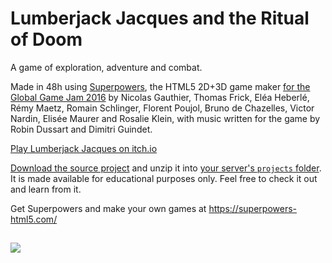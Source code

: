 # Lumberjack Jacques and the Ritual of Doom

A game of exploration, adventure and combat.

Made in 48h using [Superpowers](https://superpowers-html5.com/), the HTML5 2D+3D game maker
[for the Global Game Jam 2016](http://globalgamejam.org/2016/games/lumberjack-jacques-and-ritual-doom)
by Nicolas Gauthier, Thomas Frick, Eléa Heberlé, Rémy Maetz, Romain Schlinger,
Florent Poujol, Bruno de Chazelles, Victor Nardin, Elisée Maurer and Rosalie Klein,
with music written for the game by Robin Dussart and Dimitri Guindet.

[Play Lumberjack Jacques on itch.io](http://sparklinlabs.itch.io/lumberjack)

[Download the source project](https://github.com/superpowers-extra/lumberjack-jacques-game/archive/master.zip) and unzip it into [your server's `projects` folder](http://docs.superpowers-html5.com/en/getting-started/setting-up-superpowers).  
It is made available for educational purposes only. Feel free to check it out and learn from it.

Get Superpowers and make your own games at https://superpowers-html5.com/

[![](https://github.com/superpowers-extra/lumberjack-jacques-game/blob/master/preview.gif)](http://sparklinlabs.itch.io/lumberjack)
----
